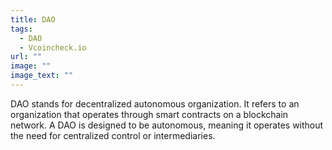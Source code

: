 ```yaml
---
title: DAO
tags:
  - DAO
  - Vcoincheck.io
url: ""
image: ""
image_text: ""
---
```


DAO stands for decentralized autonomous organization. It refers to an organization that operates through smart contracts on a blockchain network. A DAO is designed to be autonomous, meaning it operates without the need for centralized control or intermediaries.
